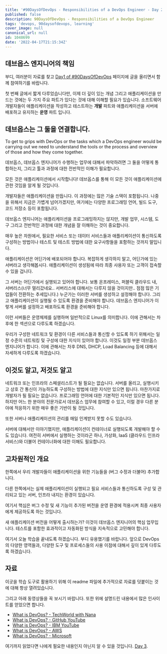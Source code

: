 ```yaml
---
title: '#90DaysOfDevOps - Responsibilities of a DevOps Engineer - Day 2'
published: false
description: 90DaysOfDevOps - Responsibilities of a DevOps Engineer
tags: 'devops, 90daysofdevops, learning'
cover_image: null
canonical_url: null
id: 1048699
date: '2022-04-17T21:15:34Z'
---
```


## 데브옵스 엔지니어의 책임

부디, 여러분이 자료를 찾고 [Day1 of #90DaysOfDevOps](day01.md) 페이지에 글을 올리면서 함께 참여하기를 바랍니다.

첫 번째 글에서 짧게 다루었습니다만, 이제 더 깊이 있는 개념 그리고 애플리케이션을 만드는 것에는 두 가지 주요 파트가 있다는 것에 대해 이해할 필요가 있습니다. 소프트웨어 개발자들이 애플리케이션을 작성하고 테스트하는 **개발** 파트와 애플리케이션을 서버에 배포하고 유지하는 **운영** 파트 입니다.

## 데브옵스는 그 둘을 연결합니다.

To get to grips with DevOps or the tasks which a DevOps engineer would be carrying out we need to understand the tools or the process and overview of those and how they come together.

데브옵스, 데브옵스 엔지니어가 수행하는 업무에 대해서 파악하려면 그 둘을 어떻게 통합하는지, 그리고 툴과 과정에 대한 전반적인 이해가 필요합니다.

모든 것은 애플리케이션에서 시작합니다! 데브옵스를 통해 이 모든 것이 애플리케이션에 관한 것임을 알게 될 것입니다.

개발자들은 애플리케이션을 만듭니다. 이 과정에는 많은 기술 스택이 포함됩니다. 나중을 위해서 지금은 가볍게 넘어가겠지만, 여기에는 다양한 프로그래밍 언어, 빌드 도구, 코드 저장소 등이 포함됩니다.

데브옵스 엔지니어는 애플리케이션을 프로그래밍하지는 않지만, 개발 업무, 시스템, 도구 그리고 전반적인 과정에 대한 개념을 잘 이해하는 것이 중요합니다.

매우 높은 차원에서, 필요한 서비스 또는 데이터 서비스들과 애플리케이션이 통신하도록 구성하는 방법이나 테스트 및 테스트 방법에 대한 요구사항들을 포함하는 것까지 말입니다.

애플리케이션은 어딘가에 배포되어야 합니다. 복잡하게 생각하지 말고, 어딘가에 있는 서버라고 생각해봅시다. 애플리케이션이 생성됨에 따라 최종 사용자 또는 고객이 접속할 수 있을 겁니다.

그 서버는 어딘가에서 실행되고 있어야 합니다. 보통 온프레미스, 퍼블릭 클라우드 내, 서버리스(너무 멀리갔네요.. 서버리스에 대해서는 다루지 않을 것이지만.. 점점 많은 기업들이 전환하는 추세입니다.) 누군가는 이러한 서버를 생성하고 설정해야 합니다. 그리고 애플리케이션이 실행될 수 있도록 환경을 준비해야 합니다. 데브옵스 엔지니어가 이렇게 서버를 설정하고 배포하도록 환경을 준비해야 합니다.

이런 서버들은 운영체제를 실행하며 일반적으로 Linux를 의미합니다. 이에 관해서는 차후에 한 섹션으로 다루도록 하겠습니다.

우리가 구성한 네트워크 및 환경이 다른 서비스들과 통신할 수 있도록 하기 위해서는 일정 수준의 네트워킹 및 구성에 대한 지식이 있어야 합니다. 이것도 일정 부분 데브옵스 엔지니어가 합니다. 이에 관해서는 차후 DNS, DHCP, Load Balancing 등에 대해서 자세하게 다루도록 하겠습니다.

## 이것도 알고, 저것도 알고

네트워크 또는 인프라의 스페셜리스트가 될 필요는 없습니다. 서버를 올리고, 실행시키고 상호 간 통신이 가능하도록 구성하는 방법에 대한 지식만 있으면 됩니다. 마찬가지로 개발자가 될 필요는 없습니다. 프로그래밍 언어에 대한 기본적인 지식만 있으면 됩니다. 하지만 어느 한 분야의 전문가로서 데브옵스 업무에 참여할 수 있고, 이럴 경우 다른 분야에 적응하기 위한 매우 좋은 기반이 될 것입니다.

또한 서버나 애플리케이션의 관리를 매일 인계받지 못할 수도 있습니다.

서버에 대해서만 이야기했지만, 애플리케이션이 컨테이너로 실행되도록 개발해야 할 수도 있습니다. 여전히 서버에서 실행하는 것이라곤 하나, 가상화, IaaS (클라우드 인프라 서비스)와 더불어 컨테이너화에 대한 이해도 필요합니다.

## 고차원적인 개요

한쪽에서 우리 개발자들이 애플리케이션을 위한 기능들을 (버그 수정과 더불어) 추가합니다.

다른 한쪽에서는 실제 애플리케이션이 실행되고 필요 서비스들과 통신하도록 구성 및 관리되고 있는 서버, 인프라 내지는 환경이 있습니다.

여기서 핵심은 버그 수정 및 새 기능이 추가된 버전을 운영 환경에 적용시켜 최종 사용자에게 제공하도록 하는 것입니다.

새 애플리케이션 버전을 어떻게 출시하는가? 이것이 데브옵스 엔지니어의 핵심 업무입니다. 테스트를 포함한 효과적이고 자동화된 방식을 지속적으로 고민해야 합니다.

여기서 오늘 학습을 끝내도록 하겠습니다. 부디 유용했기를 바랍니다. 앞으로 DevOps의 다양한 영역들과, 다양한 도구 및 프로세스들의 사용 이점에 대해서 깊이 있게 다루도록 하겠습니다.

## 자료

이곳을 학습 도구로 활용하기 위해 이 readme 파일에 추가적으로 자료를 덧붙이는 것에 대해 항상 열려있습니다.

그리고 아래 동영상들을 꼭 보시기 바랍니다. 또한 위에 설명드린 내용에서 많은 인사이트를 얻었으면 합니다.

- [What is DevOps? - TechWorld with Nana](https://www.youtube.com/watch?v=0yWAtQ6wYNM)
- [What is DevOps? - GitHub YouTube](https://www.youtube.com/watch?v=kBV8gPVZNEE)
- [What is DevOps? - IBM YouTube](https://www.youtube.com/watch?v=UbtB4sMaaNM)
- [What is DevOps? - AWS](https://aws.amazon.com/devops/what-is-devops/)
- [What is DevOps? - Microsoft](https://docs.microsoft.com/en-us/devops/what-is-devops)

여기까지 읽었다면 나에게 필요한 내용인지 아닌지 알 수 있을 것입니다. [Day 3](day03.md).

